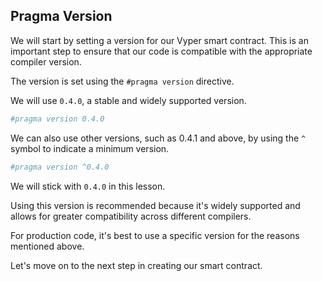 ## Pragma Version

We will start by setting a version for our Vyper smart contract. This is an important step to ensure that our code is compatible with the appropriate compiler version.

The version is set using the `#pragma version` directive.

We will use `0.4.0`, a stable and widely supported version.

```python
#pragma version 0.4.0
```

We can also use other versions, such as 0.4.1 and above, by using the `^` symbol to indicate a minimum version.

```python
#pragma version ^0.4.0
```

We will stick with `0.4.0` in this lesson.

Using this version is recommended because it's widely supported and allows for greater compatibility across different compilers.

For production code, it's best to use a specific version for the reasons mentioned above.

Let's move on to the next step in creating our smart contract.
